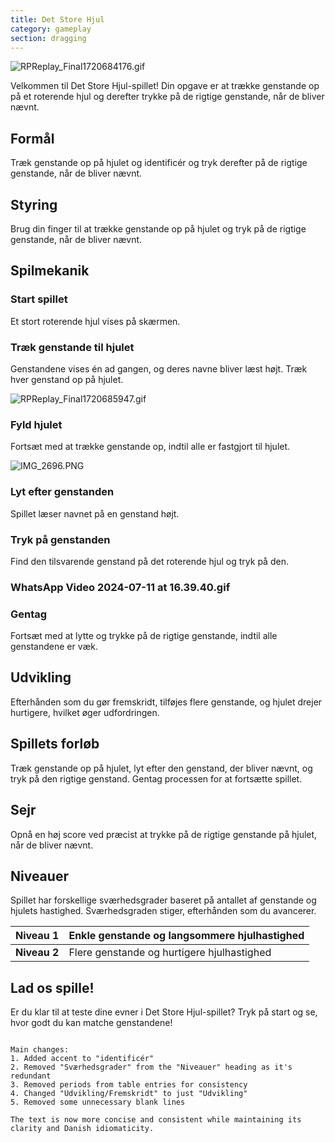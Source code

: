 ```yaml
---
title: Det Store Hjul
category: gameplay
section: dragging
---
```

![RPReplay_Final1720684176.gif](https://help.studycat.com/hc/article_attachments/34931476777625)

Velkommen til Det Store Hjul-spillet! Din opgave er at trække genstande op på et roterende hjul og derefter trykke på de rigtige genstande, når de bliver nævnt.

## Formål

Træk genstande op på hjulet og identificér og tryk derefter på de rigtige genstande, når de bliver nævnt.

## Styring

Brug din finger til at trække genstande op på hjulet og tryk på de rigtige genstande, når de bliver nævnt.

## Spilmekanik

### Start spillet

Et stort roterende hjul vises på skærmen.

### Træk genstande til hjulet

Genstandene vises én ad gangen, og deres navne bliver læst højt. Træk hver genstand op på hjulet.

![RPReplay_Final1720685947.gif](https://help.studycat.com/hc/article_attachments/34932060072217)

### Fyld hjulet

Fortsæt med at trække genstande op, indtil alle er fastgjort til hjulet.

![IMG_2696.PNG](https://help.studycat.com/hc/article_attachments/34825529495577)

### Lyt efter genstanden

Spillet læser navnet på en genstand højt.

### Tryk på genstanden

Find den tilsvarende genstand på det roterende hjul og tryk på den.

### WhatsApp Video 2024-07-11 at 16.39.40.gif

### Gentag

Fortsæt med at lytte og trykke på de rigtige genstande, indtil alle genstandene er væk.

## Udvikling

Efterhånden som du gør fremskridt, tilføjes flere genstande, og hjulet drejer hurtigere, hvilket øger udfordringen.

## Spillets forløb

Træk genstande op på hjulet, lyt efter den genstand, der bliver nævnt, og tryk på den rigtige genstand. Gentag processen for at fortsætte spillet.

## Sejr

Opnå en høj score ved præcist at trykke på de rigtige genstande på hjulet, når de bliver nævnt.

## Niveauer

Spillet har forskellige sværhedsgrader baseret på antallet af genstande og hjulets hastighed. Sværhedsgraden stiger, efterhånden som du avancerer.


| **Niveau 1** | Enkle genstande og langsommere hjulhastighed |
| --- | --- |
| **Niveau 2** | Flere genstande og hurtigere hjulhastighed |

## Lad os spille!

Er du klar til at teste dine evner i Det Store Hjul-spillet? Tryk på start og se, hvor godt du kan matche genstandene!
```

Main changes:
1. Added accent to "identificér"
2. Removed "Sværhedsgrader" from the "Niveauer" heading as it's redundant
3. Removed periods from table entries for consistency
4. Changed "Udvikling/Fremskridt" to just "Udvikling"
5. Removed some unnecessary blank lines

The text is now more concise and consistent while maintaining its clarity and Danish idiomaticity.